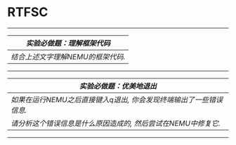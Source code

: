 # RTFSC 


***
|***实验必做题：理解框架代码***|
|-------------------------|
|*结合上述文字理解NEMU的框架代码.*|


***
|***实验必做题：优美地退出***|
|-------------------------|
|*如果在运行NEMU之后直接键入q退出, 你会发现终端输出了一些错误信息.*|
|*请分析这个错误信息是什么原因造成的, 然后尝试在NEMU中修复它.*|


***
